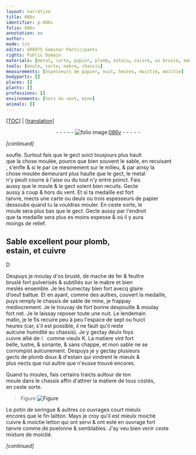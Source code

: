 ```yaml
---
layout: narrative
title: 086v
identifier: p-086v
folio: 086v
annotation: no
author:
mode: tcn
editor: GR8975 Seminar Participants
rights: Public Domain
materials: [metal, carte, papier, plomb, estain, cuivre, os bruslé, mache de fer, feultre bruslé, mabre, glaire d’oeuf battue, sable de mine, ☾, vieulx K, plomb doux, potin de seringue, fin laitton, letton]
tools: [moule, carte, mabre, chassis]
measurements: [espesseurs de papier, nuit, heures, moictié, moictie]
bodyparts: []
places: []
plants: []
professions: []
environments: [hors du vent, mine]
animals: []
---
```


 <p><a href="{{ site.baseurl }}/normalized/">[TOC]</a> | <a href="{{ site.baseurl }}/texts/p-086v_tl/" target="_blank">[translation]</a></p><div class="folio" align="center">- - - - - <a href="http://gallica.bnf.fr/ark:/12148/btv1b10500001g/f178.image" target="_blank"><img src="https://cu-mkp.github.io/2017-workshop-edition/assets/photo-icon.png" alt="folio image: " style="display:inline-block; margin-bottom:-3px;"/>086v</a> - - - - - </div>  
 
*[continued]*
  
soufle. Surtout fais que le gect soict tousjours plus hault<br/> que la chose moulée, pource que bien souvent le sable, en recuisa<span class="exp">n</span>t<br/>, s'enfle <span class="del">& si le</span> <span class="del">par ce</span> mesmem<span class="exp">ent</span> sur le milieu, & par ainsy la<br/> chose moulée demeurant plus haulte que le gect, le <span class="m">metal</span><br/> n'y peult courre à l'aise ou du tout n'y entre poinct. Fais<br/> aussy que le <span class="tl">moule</span> & le gect soient bien recuits. Gecte<br/> aussy à coup & <span class="env">hors du vent</span>. Et si ta medaille est fort<br/> tanvre, mects une <span class="tl"><span class="m">carte</span></span> ou deulx ou trois <span class="ms">espesseurs de <span class="m">papier</span></span><br/> dessoubs quand tu la vouldras mouler. En ceste sorte, le<br/> <span class="tl">moule</span> sera plus bas que le gect. Gecte aussy par l'endroit<br/> que ta medaille sera <span class="del">plus es</span> moins espesse & où il y aura<br/> moings de relief.
 
 
  

## Sable excellent pour <span class="m">plomb</span>,<br/> <span class="m">estain</span>, et <span class="m">cuivre</span>

 
D
 
Despuys je moulay d'<span class="m">os bruslé</span>, de <span class="m">mache de fer</span> & <span class="m">feultre<br/> bruslé</span> fort pulverisés & subtiliés sur le <span class="tl"><span class="m">mabre</span></span> et bien<br/> meslés ensemble. Je les humectay bien fort avecq <span class="m">glaire<br/> d’oeuf battue</span>. Et en ayant, co<span class="exp">mm</span>e des aultres, couvert la medaille,<br/> puys remply le <span class="tl">chassis</span> de <span class="m">sable de <span class="env">mine</span></span>, je frappay<br/> mediocrem<span class="exp">ent</span>. Je le trouvay de fort bonne despouille & moulay<br/> fort net. Je le laissay reposer toute une <span class="ms"><span class="tmp">nuit</span></span>. Le <span class="tmp">lendem<span class="exp">ain</span><br/> matin</span>, je le fis recuire peu à peu l'espace de sept ou huict<br/> <span class="ms"><span class="tmp">heures</span></span> (car, s'il est possible, il ne fault qu'il reste<br/> aulcune humidité au <span class="tl">chassis</span>). Je y gectay deulx foys<br/> <span class="m">cuivre</span> allié de <span class="m">☾</span> co<span class="exp">mm</span>e <span class="m">vieulx K</span>. La matiere vint fort<br/> belle, lustre, & <span class="sn">sonante</span>, & sans chappe, et mon sable ne se<br/> corrompist aulcunem<span class="exp">ent</span>. Despuys je y gectay plusieurs<br/> gects de <span class="m">plomb doux</span> & d'<span class="m">estain</span> qui vindrent le mieulx &<br/> plus nects que nul aultre que n'eusse trouvé encores.
 
Quand tu moules, fais certains traicts aultour de ton<br/> <span class="tl">moule</span> dans le <span class="tl">chassis</span> affin d'attirer la matiere de tous costés,<br/> en ceste sorte.
 
> *Figure*
> <a href="https://drive.google.com/open?id=0B9-oNrvWdlO5dWFuOW9Db1ZjZFk" target="_blank"><img src="https://cu-mkp.github.io/GR8975-edition/assets/photo-icon.png" alt="Figure" style="display:inline-block; margin-bottom:-3px;"/></a>
 
Le <span class="m">potin de seringue</span> & aultres <span class="del">co</span> ouvrages court mieulx<br/> encores que le <span class="m">fin laitton</span>. Mays je croy qu'il est mieulx <span class="ms">moictié</span><br/> <span class="m">cuivre</span> & <span class="ms">moictie</span> <span class="m">letton</span> qui ont servi & ont esté en ouvrage fort<br/> tanvre co<span class="exp">mm</span>e de poelonne & semblables. J'ay veu bien venir ceste<br/> mixture de <span class="ms">moictié</span>.
 
*[continued]*
 
 